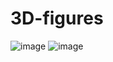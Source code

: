 # 3D-figures
![image](https://user-images.githubusercontent.com/55750592/224912828-e7220eb2-3046-44b8-8011-9eccd1678d49.png)
![image](https://user-images.githubusercontent.com/55750592/224912915-3199549b-bdd8-4849-b08e-49cc52286a40.png)

